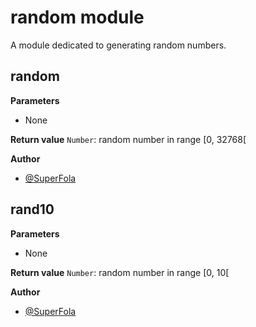 # random module

A module dedicated to generating random numbers.

## random

**Parameters**
- None

**Return value** `Number`: random number in range [0, 32768[

**Author**
- [@SuperFola](https://github.com/SuperFola)

## rand10

**Parameters**
- None

**Return value** `Number`: random number in range [0, 10[

**Author**
- [@SuperFola](https://github.com/SuperFola)
